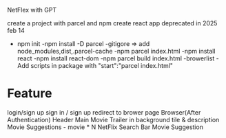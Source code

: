 NetFlex with GPT 

create a project with parcel and npm create react app deprecated in 2025 feb 14 

- npm init
-npm install -D parcel
-gitigore => add node_modules,dist,.parcel-cache
-npm parcel index.html
-npm install react
-npm install react-dom
-npm parcel build index.html
-browerlist 
-Add scripts in package with "start":"parcel index.html"



# Feature
login/sign up
     sign in / sign up 
     redirect to brower page
Browser(After Authentication)
     Header
     Main Movie 
        Trailer in background
        tile & description
        Movie Suggestions
              - movie * N
NetFlix
Search Bar
Movie Suggestion

